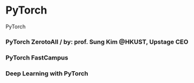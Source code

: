 # PyTorch
PyTorch

### PyTorch ZerotoAll / by: prof. Sung Kim @HKUST, Upstage CEO
### PyTorch FastCampus
### Deep Learning with PyTorch  


